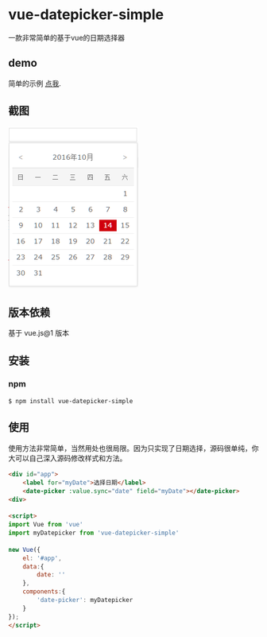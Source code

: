 # vue-datepicker-simple
一款非常简单的基于vue的日期选择器

## demo
简单的示例 [点我](http://dai-siki.github.io/vue-datepicker-simple/example/demo.html).

## 截图
![screenshot](screenshot.png)

## 版本依赖
基于 vue.js@1 版本

## 安装
### npm
```shell
$ npm install vue-datepicker-simple
```

## 使用

使用方法非常简单，当然用处也很局限。因为只实现了日期选择，源码很单纯，你大可以自己深入源码修改样式和方法。

```html
<div id="app">
    <label for="myDate">选择日期</label>
    <date-picker :value.sync="date" field="myDate"></date-picker>
<div>

<script>
import Vue from 'vue'
import myDatepicker from 'vue-datepicker-simple'

new Vue({
    el: '#app',
    data:{
        date: ''
    },
    components:{
        'date-picker': myDatepicker
    }
});
</script>
```

